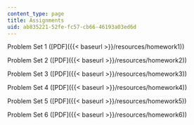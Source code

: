 ```yaml
---
content_type: page
title: Assignments
uid: ab835221-52fe-fc57-cb66-46193a03ed6d
---
```


Problem Set 1 ([PDF]({{< baseurl >}}/resources/homework1))

Problem Set 2 ([PDF]({{< baseurl >}}/resources/homework2))

Problem Set 3 ([PDF]({{< baseurl >}}/resources/homework3))

Problem Set 4 ([PDF]({{< baseurl >}}/resources/homework4))

Problem Set 5 ([PDF]({{< baseurl >}}/resources/homework5))

Problem Set 6 ([PDF]({{< baseurl >}}/resources/homework6))